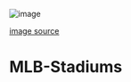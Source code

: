 ![image](https://github.com/hawkeyedatatsai/MLB-Stadiums/assets/126204698/4b32007d-28b5-482c-a94e-01bc3d17518c)

[image source](https://www.imdb.com/title/tt11312618/?ref_=tt_mv_close)

# MLB-Stadiums
